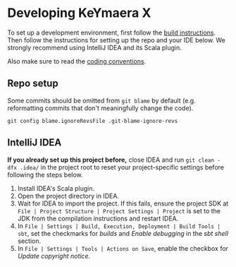 # Developing KeYmaera X

To set up a development environment, first follow the [build instructions](build.md).
Then follow the instructions for setting up the repo and your IDE below.
We strongly recommend using IntelliJ IDEA and its Scala plugin.

Also make sure to read the [coding conventions](../CodingConventions.md).

## Repo setup

Some commits should be omitted from `git blame` by default
(e.g. reformatting commits that don't meaningfully change the code).

```shell
git config blame.ignoreRevsFile .git-blame-ignore-revs
```

## IntelliJ IDEA

**If you already set up this project before,**
close IDEA and run `git clean -dfx .idea/` in the project root
to reset your project-specific settings before following the steps below.

1. Install IDEA's Scala plugin.
2. Open the project directory in IDEA.
3. Wait for IDEA to import the project.
  If this fails, ensure the project SDK at
  `File | Project Structure | Project Settings | Project`
  is set to the JDK from the compilation instructions and restart IDEA.
4. In `File | Settings | Build, Execution, Deployment | Build Tools | sbt`,
  set the checkmarks for *builds* and *Enable debugging* in the *sbt shell* section.
5. In `File | Settings | Tools | Actions on Save`,
  enable the checkbox for *Update copyright notice*.
